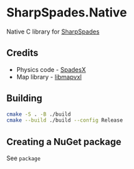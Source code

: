 # SharpSpades.Native

Native C library for [SharpSpades](https://github.com/JStalnac/SharpSpades)

## Credits
 - Physics code - [SpadesX](https://github.com/SpadesX/SpadesX)
 - Map library - [libmapvxl](https://github.com/SpadesX/libmapvxl)

## Building
```bash
cmake -S . -B ./build
cmake --build ./build --config Release
```

## Creating a NuGet package
See `package`
